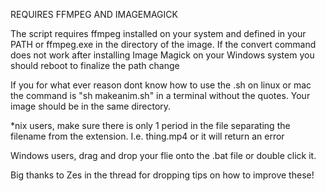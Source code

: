 REQUIRES FFMPEG AND IMAGEMAGICK

The script requires ffmpeg installed on your system and defined in your PATH or ffmpeg.exe in the directory of the image.
If the convert command does not work after installing Image Magick on your Windows system you should reboot to finalize the path change

If you for what ever reason dont know how to use the .sh on linux or mac the command is "sh makeanim.sh" in a terminal
without the quotes. Your image should be in the same directory.

*nix users, make sure there is only 1 period in the file separating the filename from the extension. I.e. thing.mp4 or 
it will return an error

Windows users, drag and drop your flie onto the .bat file or double click it. 

Big thanks to Zes in the thread for dropping tips on how to improve these!
